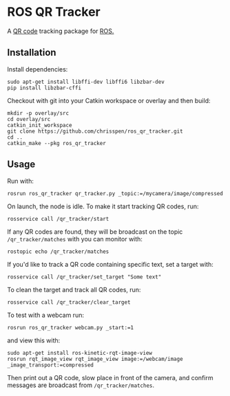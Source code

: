 ROS QR Tracker
==============

A [QR code](https://en.wikipedia.org/wiki/QR_code) tracking package for [ROS.](http://www.ros.org/)

Installation
------------

Install dependencies:

    sudo apt-get install libffi-dev libffi6 libzbar-dev
    pip install libzbar-cffi

Checkout with git into your Catkin workspace or overlay and then build:

    mkdir -p overlay/src
    cd overlay/src
    catkin_init_workspace
    git clone https://github.com/chrisspen/ros_qr_tracker.git
    cd ..
    catkin_make --pkg ros_qr_tracker

Usage
-----

Run with:

    rosrun ros_qr_tracker qr_tracker.py _topic:=/mycamera/image/compressed

On launch, the node is idle. To make it start tracking QR codes, run:

    rosservice call /qr_tracker/start

If any QR codes are found, they will be broadcast on the topic `/qr_tracker/matches` with you can monitor with:

    rostopic echo /qr_tracker/matches

If you'd like to track a QR code containing specific text, set a target with:

    rosservice call /qr_tracker/set_target "Some text"

To clean the target and track all QR codes, run:

    rosservice call /qr_tracker/clear_target

To test with a webcam run:

    rosrun ros_qr_tracker webcam.py _start:=1

and view this with:

    sudo apt-get install ros-kinetic-rqt-image-view
    rosrun rqt_image_view rqt_image_view image:=/webcam/image _image_transport:=compressed

Then print out a QR code, slow place in front of the camera, and confirm messages are broadcast from `/qr_tracker/matches`.
